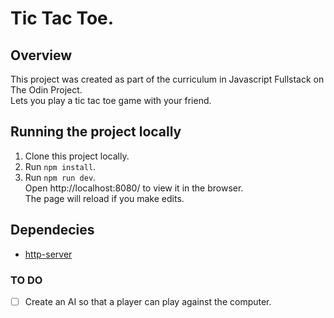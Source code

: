 # Tic Tac Toe.
## Overview
This project was created as part of the curriculum in Javascript Fullstack on The Odin Project.</br>
Lets you play a tic tac toe game with your friend.

## Running the project locally
1. Clone this project locally.
2. Run `npm install`.
3. Run `npm run dev`. </br>
 Open http://localhost:8080/ to view it in the browser. </br>
 The page will reload if you make edits.

## Dependecies
- [http-server](https://github.com/http-party/http-server)

### TO DO
- [ ]  Create an AI so that a player can play against the computer.
